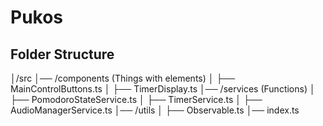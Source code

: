 # Pukos


## Folder Structure

│/src
│── /components (Things with elements)
│   ├── MainControlButtons.ts
│   ├── TimerDisplay.ts
│── /services (Functions)
│   ├── PomodoroStateService.ts
│   ├── TimerService.ts
│   ├── AudioManagerService.ts
│── /utils
│   ├── Observable.ts
│── index.ts